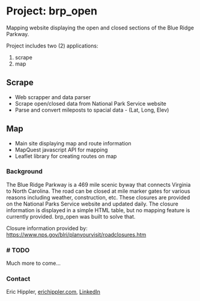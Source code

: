 # Project: brp_open 
Mapping website displaying the open and closed sections of the Blue Ridge Parkway.

Project includes two (2) applications:
1. scrape
2. map

## Scrape
- Web scrapper and data parser
- Scrape open/closed data from National Park Service website
- Parse and convert mileposts to spacial data - (Lat, Long, Elev)

## Map
- Main site displaying map and route information
- MapQuest javascript API for mapping
- Leaflet library for creating routes on map

### Background
The Blue Ridge Parkway is a 469 mile scenic byway that connects Virginia to North Carolina.  The road can be closed at mile marker gates for various reasons including weather, construction, etc.  These closures are provided on the National Parks Service website and updated daily.  The closure information is displayed in a simple HTML table, but no mapping feature is currently provided.  brp_open was built to solve that.

Closure information provided by: https://www.nps.gov/blri/planyourvisit/roadclosures.htm

### # TODO
Much more to come...

### Contact

Eric Hippler, [erichippler.com](https://erichippler.com), [LinkedIn](https://www.linkedin.com/in/eric-hippler/)
